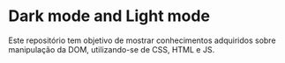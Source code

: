 # Dark mode and Light mode

Este repositório tem objetivo de mostrar conhecimentos adquiridos sobre manipulação da DOM, utilizando-se de CSS, HTML e JS.